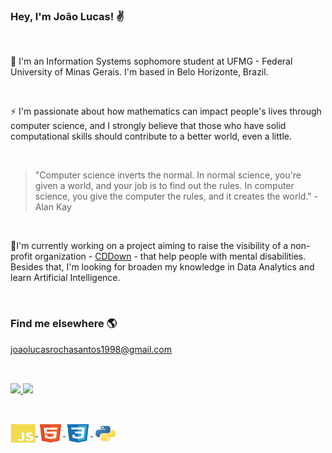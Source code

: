 ### Hey, I'm João Lucas! :v:
<br>
<p>🌱 I'm an Information Systems sophomore student at UFMG - Federal University of Minas Gerais. I'm based in Belo Horizonte, Brazil.</p>
<br>

<p>⚡ I'm passionate about how mathematics can impact people's lives through computer science, and I strongly believe that those who have solid computational skills should contribute to a better world, even a little.</p>
<br>

><p>"Computer science inverts the normal. In normal science, you're given a world, and your job is to find out the rules. In computer science, you give the computer the rules, and it creates the world." - Alan Kay</p>
<br>

<p>🔭I'm currently working on a project aiming to raise the visibility of a non-profit organization - <a href="https://cddown.org/">CDDown</a> - that help people with mental disabilities. Besides that, I'm looking for broaden my knowledge in Data Analytics and learn Artificial Intelligence.</p>
<br>

### Find me elsewhere :earth_americas:

joaolucasrochasantos1998@gmail.com

##

<br>
<div>
  <a href="https://github.com/joaoSantos-bit">
  <img height="180em" src="https://github-readme-stats.vercel.app/api?username=joaoSantos-bit&show_icons=true&theme=material-palenight&include_all_commits=true&count_private=true"/>
  <img height="180em" src="https://github-readme-stats.vercel.app/api/top-langs/?username=joaoSantos-bit&layout=compact&langs_count=7&theme=material-palenight"/>
</div>
 
 ##
 
<div style="display: inline_block"><br>
  <img align="center" alt="Rafa-Js" height="30" width="40" src="https://raw.githubusercontent.com/devicons/devicon/master/icons/javascript/javascript-plain.svg">
  <img align="center" alt="Rafa-HTML" height="30" width="40" src="https://raw.githubusercontent.com/devicons/devicon/master/icons/html5/html5-original.svg">
  <img align="center" alt="Rafa-CSS" height="30" width="40" src="https://raw.githubusercontent.com/devicons/devicon/master/icons/css3/css3-original.svg">
  <img align="center" alt="Rafa-Python" height="30" width="40" src="https://raw.githubusercontent.com/devicons/devicon/master/icons/python/python-original.svg">
</div>
